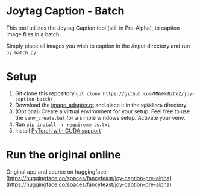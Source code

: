 # Joytag Caption - Batch
This tool utilizes the Joytag Caption tool (still in Pre-Alpha), to caption image files in a batch.

Simply place all images you wish to caption in the /input directory and run `py batch.py`.

# Setup
1. Git clone this repository `git clone https://github.com/MNeMoNiCuZ/joy-caption-batch/`
2. Download the [image_adapter.pt](https://huggingface.co/spaces/fancyfeast/joy-caption-pre-alpha/tree/main/wpkklhc6) and place it in the `wpkklhc6` directory.
3. (Optional) Create a virtual environment for your setup. Feel free to use the `venv_create.bat` for a simple windows setup. Activate your venv.
5. Run `pip install -r requirements.txt`
6. Install [PyTorch with CUDA support](https://pytorch.org/)

# Run the original online
Original app and source on huggingface: [https://huggingface.co/spaces/fancyfeast/joy-caption-pre-alpha](https://huggingface.co/spaces/fancyfeast/joy-caption-pre-alpha)
